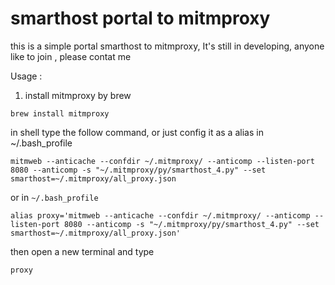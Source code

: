 # smarthost portal to mitmproxy

this is a simple portal smarthost to mitmproxy, It's still in developing, anyone like to join , please contat me

Usage : 

1. install mitmproxy by brew

```
brew install mitmproxy
```

in shell type the follow command, or just config it as a alias in ~/.bash_profile

```
mitmweb --anticache --confdir ~/.mitmproxy/ --anticomp --listen-port 8080 --anticomp -s "~/.mitmproxy/py/smarthost_4.py" --set smarthost=~/.mitmproxy/all_proxy.json
```

or in `~/.bash_profile`

```
alias proxy='mitmweb --anticache --confdir ~/.mitmproxy/ --anticomp --listen-port 8080 --anticomp -s "~/.mitmproxy/py/smarthost_4.py" --set smarthost=~/.mitmproxy/all_proxy.json'
```

then open a new terminal and  type

```
proxy
```


